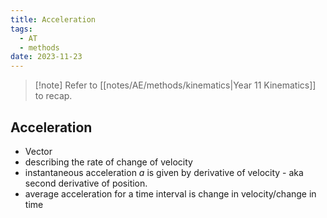 ```yaml
---
title: Acceleration
tags:
  - AT
  - methods
date: 2023-11-23
---
```

>[!note] Refer to [[notes/AE/methods/kinematics|Year 11 Kinematics]] to recap.

## Acceleration
- Vector
- describing the rate of change of velocity
- instantaneous acceleration $a$ is given by derivative of velocity - aka second derivative of position.
- average acceleration for a time interval is change in velocity/change in time